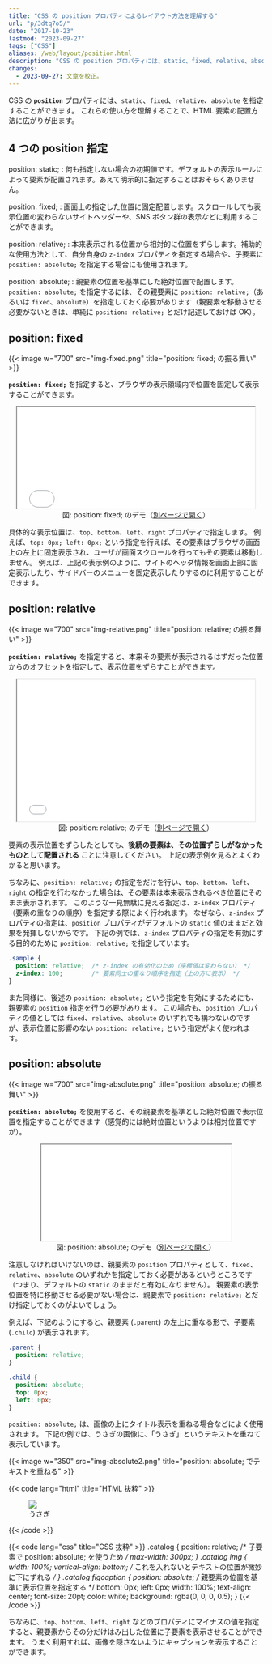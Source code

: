 ```yaml
---
title: "CSS の position プロパティによるレイアウト方法を理解する"
url: "p/3dtq7o5/"
date: "2017-10-23"
lastmod: "2023-09-27"
tags: ["CSS"]
aliases: /web/layout/position.html
description: "CSS の position プロパティには、static、fixed、relative、absolute を指定することができます。これらの使い方を理解することで、HTML 要素の配置方法に広がりが出ます。"
changes:
  - 2023-09-27: 文章を校正。
---
```


CSS の __`position`__ プロパティには、`static`、`fixed`、`relative`、`absolute` を指定することができます。
これらの使い方を理解することで、HTML 要素の配置方法に広がりが出ます。

4 つの position 指定
----

position: static;
: 何も指定しない場合の初期値です。デフォルトの表示ルールによって要素が配置されます。あえて明示的に指定することはおそらくありません。

position: fixed;
: 画面上の指定した位置に固定配置します。スクロールしても表示位置の変わらないサイトヘッダーや、SNS ボタン群の表示などに利用することができます。

position: relative;
: 本来表示される位置から相対的に位置をずらします。補助的な使用方法として、自分自身の `z-index` プロパティを指定する場合や、子要素に `position: absolute;` を指定する場合にも使用されます。

position: absolute;
: 親要素の位置を基準にした絶対位置で配置します。`position: absolute;` を指定するには、その親要素に `position: relative;`（あるいは `fixed`、`absolute`）を指定しておく必要があります（親要素を移動させる必要がないときは、単純に `position: relative;` とだけ記述しておけば OK）。


position: fixed
----

{{< image w="700" src="img-fixed.png" title="position: fixed; の振る舞い" >}}

__`position: fixed;`__ を指定すると、ブラウザの表示領域内で位置を固定して表示することができます。

<center>
  <iframe width="470" height="200" src="./demo-fixed.html"></iframe>
  <div>図: position: fixed; のデモ（<a target="_blank" href="./demo-fixed.html">別ページで開く</a>）</div>
</center>

具体的な表示位置は、`top`、`bottom`、`left`、`right` プロパティで指定します。
例えば、`top: 0px; left: 0px;` という指定を行えば、その要素はブラウザの画面上の左上に固定表示され、ユーザが画面スクロールを行ってもその要素は移動しません。
例えば、上記の表示例のように、サイトのヘッダ情報を画面上部に固定表示したり、サイドバーのメニューを固定表示したりするのに利用することができます。


position: relative
----

{{< image w="700" src="img-relative.png" title="position: relative; の振る舞い" >}}

__`position: relative;`__ を指定すると、本来その要素が表示されるはずだった位置からのオフセットを指定して、表示位置をずらすことができます。

<center>
  <iframe width="470" height="280" src="./demo-relative.html"></iframe>
  <div>図: position: relative; のデモ（<a target="_blank" href="./demo-relative.html">別ページで開く</a>）</div>
</center>

要素の表示位置をずらしたとしても、__後続の要素は、その位置ずらしがなかったものとして配置される__ ことに注意してください。
上記の表示例を見るとよくわかると思います。

ちなみに、`position: relative;` の指定をだけを行い、`top`、`bottom`、`left`、`right` の指定を行わなかった場合は、その要素は本来表示されるべき位置にそのまま表示されます。
このような一見無駄に見える指定は、`z-index` プロパティ（要素の重なりの順序）を指定する際によく行われます。
なぜなら、`z-index` プロパティの指定は、`position` プロパティがデフォルトの `static` 値のままだと効果を発揮しないからです。
下記の例では、`z-index` プロパティの指定を有効にする目的のために `position: relative;` を指定しています。

~~~ css
.sample {
  position: relative;  /* z-index の有効化のため（座標値は変わらない） */
  z-index: 100;        /* 要素同士の重なり順序を指定（上の方に表示） */
}
~~~

また同様に、後述の `position: absolute;` という指定を有効にするためにも、親要素の `position` 指定を行う必要があります。
この場合も、`position` プロパティの値としては `fixed`、`relative`、`absolute` のいずれでも構わないのですが、表示位置に影響のない `position: relative;` という指定がよく使われます。


position: absolute
----

{{< image w="700" src="img-absolute.png" title="position: absolute; の振る舞い" >}}

__`position: absolute;`__ を使用すると、その親要素を基準とした絶対位置で表示位置を指定することができます（感覚的には絶対位置というよりは相対位置ですが）。

<center>
  <iframe width="375" height="190" src="./demo-absolute.html"></iframe>
  <div>図: position: absolute; のデモ（<a target="_blank" href="./demo-absolute.html">別ページで開く</a>）</div>
</center>

注意しなければいけないのは、親要素の `position` プロパティとして、`fixed`、`relative`、`absolute` のいずれかを指定しておく必要があるというところです（つまり、デフォルトの `static` のままだと有効になりません）。
親要素の表示位置を特に移動させる必要がない場合は、親要素で `position: relative;` とだけ指定しておくのがよいでしょう。

例えば、下記のようにすると、親要素 (`.parent`) の左上に重なる形で、子要素 (`.child`) が表示されます。

```css
.parent {
  position: relative;
}

.child {
  position: absolute;
  top: 0px;
  left: 0px;
}
```

`position: absolute;` は、画像の上にタイトル表示を重ねる場合などによく使用されます。
下記の例では、うさぎの画像に、「うさぎ」というテキストを重ねて表示しています。

{{< image w="350" src="img-absolute2.png" title="position: absolute; でテキストを重ねる" >}}

{{< code lang="html" title="HTML 抜粋" >}}
<figure class="catalog">
  <img src="rabbit.png">
  <figcaption>うさぎ</figcaption>
</figure>
{{< /code >}}

{{< code lang="css" title="CSS 抜粋" >}}
.catalog {
  position: relative;  /* 子要素で position: absolute; を使うため */
  max-width: 300px;
}
.catalog img {
  width: 100%;
  vertical-align: bottom;  /* これを入れないとテキストの位置が微妙に下にずれる */
}
.catalog figcaption {
  position: absolute;  /* 親要素の位置を基準に表示位置を指定する */
  bottom: 0px;
  left: 0px;
  width: 100%;
  text-align: center;
  font-size: 20pt;
  color: white;
  background: rgba(0, 0, 0, 0.5);
}
{{< /code >}}

ちなみに、`top`、`bottom`、`left`、`right` などのプロパティにマイナスの値を指定すると、親要素からその分だけはみ出した位置に子要素を表示させることができます。
うまく利用すれば、画像を隠さないようにキャプションを表示することができます。


